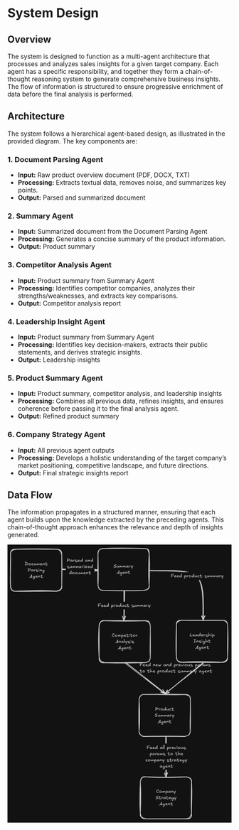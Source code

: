 # System Design

## Overview
The system is designed to function as a multi-agent architecture that processes and analyzes sales insights for a given target company. Each agent has a specific responsibility, and together they form a chain-of-thought reasoning system to generate comprehensive business insights. The flow of information is structured to ensure progressive enrichment of data before the final analysis is performed.

## Architecture
The system follows a hierarchical agent-based design, as illustrated in the provided diagram. The key components are:

### 1. **Document Parsing Agent**
   - **Input:** Raw product overview document (PDF, DOCX, TXT)
   - **Processing:** Extracts textual data, removes noise, and summarizes key points.
   - **Output:** Parsed and summarized document

### 2. **Summary Agent**
   - **Input:** Summarized document from the Document Parsing Agent
   - **Processing:** Generates a concise summary of the product information.
   - **Output:** Product summary

### 3. **Competitor Analysis Agent**
   - **Input:** Product summary from Summary Agent
   - **Processing:** Identifies competitor companies, analyzes their strengths/weaknesses, and extracts key comparisons.
   - **Output:** Competitor analysis report

### 4. **Leadership Insight Agent**
   - **Input:** Product summary from Summary Agent
   - **Processing:** Identifies key decision-makers, extracts their public statements, and derives strategic insights.
   - **Output:** Leadership insights

### 5. **Product Summary Agent**
   - **Input:** Product summary, competitor analysis, and leadership insights
   - **Processing:** Combines all previous data, refines insights, and ensures coherence before passing it to the final analysis agent.
   - **Output:** Refined product summary

### 6. **Company Strategy Agent**
   - **Input:** All previous agent outputs
   - **Processing:** Develops a holistic understanding of the target company’s market positioning, competitive landscape, and future directions.
   - **Output:** Final strategic insights report

## Data Flow
The information propagates in a structured manner, ensuring that each agent builds upon the knowledge extracted by the preceding agents. This chain-of-thought approach enhances the relevance and depth of insights generated.

![System Architecture](assets/img.png)

